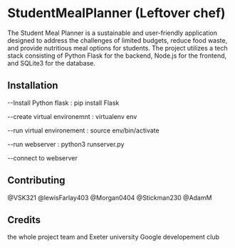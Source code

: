 # StudentMealPlanner (Leftover chef)

The Student Meal Planner is a sustainable and user-friendly application designed to address the challenges of limited budgets, reduce food waste, and provide nutritious meal options for students. The project utilizes a tech stack consisting of Python Flask for the backend, Node.js for the frontend, and SQLite3 for the database.

## Installation

--Install Python flask :
pip install Flask

--create virtual environemnt :
virtualenv env

--run virtual environement :
source env/bin/activate

--run webserver :
python3 runserver.py

--connect to webserver


## Contributing

@VSK321
@lewisFarlay403
@Morgan0404
@Stickman230
@AdamM

## Credits

the whole project team and Exeter university Google developement club



